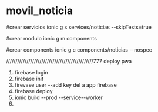 # movil_noticia


#crear servicios
ionic g s services/noticias --skipTests=true

#crear modulo
ionic g m components

#crear components 
ionic g c components/noticias --nospec




///////////////////////////////////////////////777
deploy pwa

1. firebase login
2. firebase init
3. firevase user --add key del a app firebase
4. firebase deploy
5. ionic build --prod --service--worker
6. 

